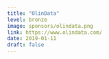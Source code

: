 ```yaml
---
title: "OlinData"
level: bronze
image: sponsors/olindata.png
link: https://www.olindata.com/
date: 2019-01-11
draft: false
---
```



